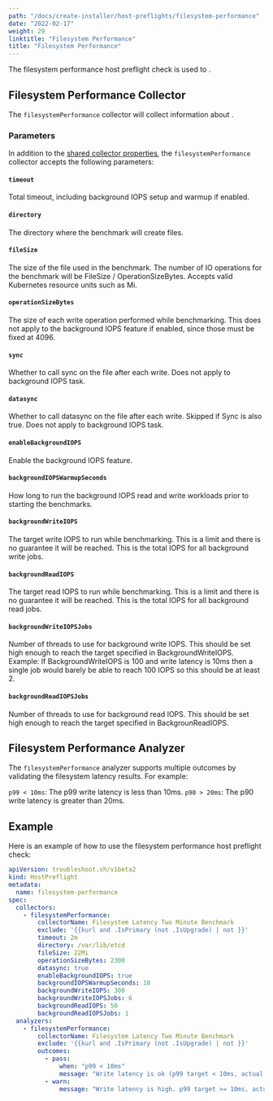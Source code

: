 ```yaml
---
path: "/docs/create-installer/host-preflights/filesystem-performance"
date: "2022-02-17"
weight: 29
linktitle: "Filesystem Performance"
title: "Filesystem Performance"
---
```

 
The filesystem performance host preflight check is used to .

## Filesystem Performance Collector

The `filesystemPerformance` collector will collect information about .

### Parameters

In addition to the [shared collector properties](https://troubleshoot.sh/docs/collect/collectors/#shared-properties), the `filesystemPerformance` collector accepts the following parameters:

#### `timeout`

Total timeout, including background IOPS setup and warmup if enabled.

#### `directory`

The directory where the benchmark will create files.

#### `fileSize`

The size of the file used in the benchmark.
The number of IO operations for the benchmark will be FileSize / OperationSizeBytes.
Accepts valid Kubernetes resource units such as Mi.

#### `operationSizeBytes`

The size of each write operation performed while benchmarking.
This does not apply to the background IOPS feature if enabled, since those must be fixed at 4096.

#### `sync`

Whether to call sync on the file after each write. Does not apply to background IOPS task.

#### `datasync`

Whether to call datasync on the file after each write.
Skipped if Sync is also true.
Does not apply to background IOPS task.

#### `enableBackgroundIOPS`

Enable the background IOPS feature.

#### `backgroundIOPSWarmupSeconds`

How long to run the background IOPS read and write workloads prior to starting the benchmarks.

#### `backgroundWriteIOPS`

The target write IOPS to run while benchmarking.
This is a limit and there is no guarantee it will be reached.
This is the total IOPS for all background write jobs.

#### `backgroundReadIOPS`

The target read IOPS to run while benchmarking.
This is a limit and there is no guarantee it will be reached.
This is the total IOPS for all background read jobs.

#### `backgroundWriteIOPSJobs`

Number of threads to use for background write IOPS.
This should be set high enough to reach the target specified in BackgroundWriteIOPS.
Example: If BackgroundWriteIOPS is 100 and write latency is 10ms then a single job would barely be able to reach 100 IOPS so this should be at least 2.

#### `backgroundReadIOPSJobs`

Number of threads to use for background read IOPS.
This should be set high enough to reach the target specified in BackgrounReadIOPS.

## Filesystem Performance Analyzer

The `filesystemPerformance` analyzer supports multiple outcomes by validating the filesystem latency results. For example:

`p99 < 10ms`: The p99 write latency is less than 10ms.
`p90 > 20ms`: The p90 write latency is greater than 20ms.

## Example

Here is an example of how to use the filesystem performance host preflight check:

```yaml
apiVersion: troubleshoot.sh/v1beta2
kind: HostPreflight
metadata:
  name: filesystem-performance
spec:
  collectors:
    - filesystemPerformance:
        collectorName: Filesystem Latency Two Minute Benchmark
        exclude: '{{kurl and .IsPrimary (not .IsUpgrade) | not }}'
        timeout: 2m
        directory: /var/lib/etcd
        fileSize: 22Mi
        operationSizeBytes: 2300
        datasync: true
        enableBackgroundIOPS: true
        backgroundIOPSWarmupSeconds: 10
        backgroundWriteIOPS: 300
        backgroundWriteIOPSJobs: 6
        backgroundReadIOPS: 50
        backgroundReadIOPSJobs: 1
  analyzers:
    - filesystemPerformance:
        collectorName: Filesystem Latency Two Minute Benchmark
        exclude: '{{kurl and .IsPrimary (not .IsUpgrade) | not }}'
        outcomes:
          - pass:
              when: "p99 < 10ms"
              message: "Write latency is ok (p99 target < 10ms, actual: {{ .P99 }})"
          - warn:
              message: "Write latency is high. p99 target >= 10ms, actual:{{ .String }}"
```
